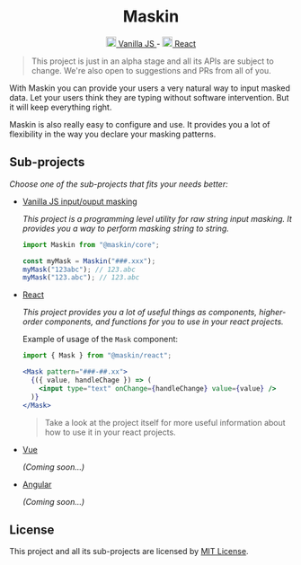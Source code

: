 <h1 align="center">
  Maskin
</h1>

<p align="center">

<a href="https://github.com/imbrn/maskin/tree/master/packages/core/README.md">
  <img src="https://upload.wikimedia.org/wikipedia/commons/9/99/Unofficial_JavaScript_logo_2.svg" height="18"/>
  Vanilla JS
</a> -   
<a href="https://github.com/imbrn/maskin/tree/master/packages/react/README.md">
  <img src="https://upload.wikimedia.org/wikipedia/commons/a/a7/React-icon.svg" height="18"/>
  React
</a>

</p>

> This project is just in an alpha stage and all its APIs are subject to
> change. We're also open to suggestions and PRs from all of you.

With Maskin you can provide your users a very natural way to input masked data.
Let your users think they are typing without software intervention. But it will
keep everything right.

Maskin is also really easy to configure and use. It provides you a lot of
flexibility in the way you declare your masking patterns.

## Sub-projects

_Choose one of the sub-projects that fits your needs better:_

- [Vanilla JS input/ouput masking](https://github.com/imbrn/maskin/tree/master/packages/core/README.md)

  _This project is a programming level utility for raw string input masking. It
  provides you a way to perform masking string to string._

  ```javascript
  import Maskin from "@maskin/core";

  const myMask = Maskin("###.xxx");
  myMask("123abc"); // 123.abc
  myMask("123.abc"); // 123.abc
  ```

- [React](https://github.com/imbrn/maskin/tree/master/packages/react/README.md)

  _This project provides you a lot of useful things as components, higher-order
  components, and functions for you to use in your react projects._

  Example of usage of the `Mask` component:

  ```jsx
  import { Mask } from "@maskin/react";

  <Mask pattern="###-##.xx">
    {({ value, handleChage }) => (
      <input type="text" onChange={handleChange} value={value} />
    )}
  </Mask>
  ```

  > Take a look at the project itself for more useful information about how to use it in
  > your react projects.

- [Vue](https://github.com/imbrn/maskin/tree/master/packages/vue/README.md)
  
  _(Coming soon...)_

- [Angular](https://github.com/imbrn/maskin/tree/master/packages/angular/README.md)
  
  _(Coming soon...)_

## License

This project and all its sub-projects are licensed by [MIT License](https://opensource.org/licenses/MIT).
